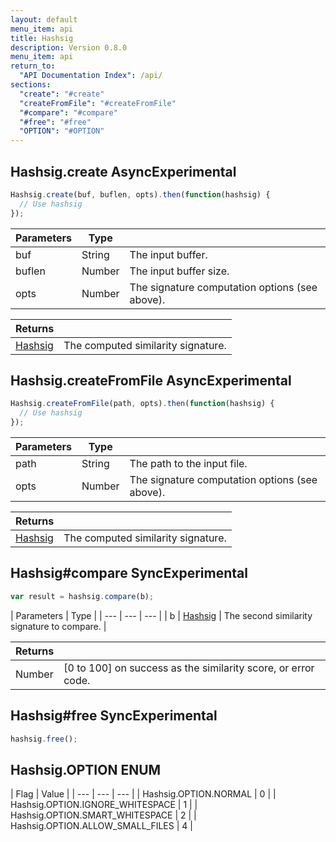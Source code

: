 ```yaml
---
layout: default
menu_item: api
title: Hashsig
description: Version 0.8.0
menu_item: api
return_to:
  "API Documentation Index": /api/
sections:
  "create": "#create"
  "createFromFile": "#createFromFile"
  "#compare": "#compare"
  "#free": "#free"
  "OPTION": "#OPTION"
---
```


## <a name="create"></a><span>Hashsig.</span>create <span class="tags"><span class="async">Async</span><span class="experimental">Experimental</span></span>

```js
Hashsig.create(buf, buflen, opts).then(function(hashsig) {
  // Use hashsig
});
```

| Parameters | Type |   |
| --- | --- | --- |
| buf | String | The input buffer. |
| buflen | Number | The input buffer size. |
| opts | Number | The signature computation options (see above). |

| Returns |  |
| --- | --- |
| [Hashsig](/api/hashsig/) | The computed similarity signature. |

## <a name="createFromFile"></a><span>Hashsig.</span>createFromFile <span class="tags"><span class="async">Async</span><span class="experimental">Experimental</span></span>

```js
Hashsig.createFromFile(path, opts).then(function(hashsig) {
  // Use hashsig
});
```

| Parameters | Type |   |
| --- | --- | --- |
| path | String | The path to the input file. |
| opts | Number | The signature computation options (see above). |

| Returns |  |
| --- | --- |
| [Hashsig](/api/hashsig/) | The computed similarity signature. |

## <a name="compare"></a><span>Hashsig#</span>compare <span class="tags"><span class="sync">Sync</span><span class="experimental">Experimental</span></span>

```js
var result = hashsig.compare(b);
```

| Parameters | Type |
| --- | --- | --- |
| b | [Hashsig](/api/hashsig/) | The second similarity signature to compare. |

| Returns |  |
| --- | --- |
| Number |  [0 to 100] on success as the similarity score, or error code. |

## <a name="free"></a><span>Hashsig#</span>free <span class="tags"><span class="sync">Sync</span><span class="experimental">Experimental</span></span>

```js
hashsig.free();
```

## <a name="OPTION"></a><span>Hashsig.</span>OPTION <span class="tags"><span class="enum">ENUM</span></span>

| Flag | Value |
| --- | --- | --- |
| <span>Hashsig.OPTION.</span>NORMAL | 0 |
| <span>Hashsig.OPTION.</span>IGNORE_WHITESPACE | 1 |
| <span>Hashsig.OPTION.</span>SMART_WHITESPACE | 2 |
| <span>Hashsig.OPTION.</span>ALLOW_SMALL_FILES | 4 |

